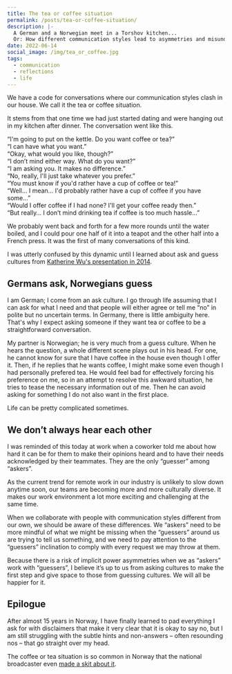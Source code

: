 ```yaml
---
title: The tea or coffee situation
permalink: /posts/tea-or-coffee-situation/
description: |-
  A German and a Norwegian meet in a Torshov kitchen...  
  Or: How different communication styles lead to asymmetries and misunderstandings.
date: 2022-06-14
social_image: /img/tea_or_coffee.jpg
tags:
  - communication
  - reflections
  - life
---
```


We have a code for conversations where our communication styles clash in our house. We call it the tea or coffee situation. 

It stems from that one time we had just started dating and were hanging out in my kitchen after dinner. The conversation went like this.

“I'm going to put on the kettle. Do you want coffee or tea?” <br/>
“I can have what you want.” <br/>
“Okay, what would you like, though?” <br/>
“I don’t mind either way. What do you want?” <br/>
“I am asking you. It makes no difference.” <br/>
“No, really, I'll just take whatever you prefer.” <br/>
“You must know if you'd rather have a cup of coffee or tea!” <br/>
“Well… I mean… I'd probably rather have a cup of coffee if you have some…” <br/>
“Would I offer coffee if I had none? I'll get your coffee ready then.” <br/>
“But really… I don’t mind drinking tea if coffee is too much hassle…” <br/>

We probably went back and forth for a few more rounds until the water boiled, and I could pour one half of it into a teapot and the other half into a French press. It was the first of many conversations of this kind.

I was utterly confused by this dynamic until I learned about ask and guess cultures from [Katherine Wu's presentation in 2014](https://youtu.be/Fi9uBYIbNFc).

## Germans ask, Norwegians guess

I am German; I come from an ask culture. I go through life assuming that I can ask for what I need and that people will either agree or tell me “no” in polite but no uncertain terms. In Germany, there is little ambiguity here. That's why I expect asking someone if they want tea or coffee to be a straightforward conversation.

My partner is Norwegian; he is very much from a guess culture. When he hears the question, a whole different scene plays out in his head. For one, he cannot know for sure that I have coffee in the house even though I offer it. Then, if he replies that he wants coffee, I might make some even though I had personally prefered tea. He would feel bad for effectively forcing his preference on me, so in an attempt to resolve this awkward situation, he tries to tease the necessary information out of me. Then he can avoid asking for something I do not also want in the first place.

Life can be pretty complicated sometimes.

## We don’t always hear each other

I was reminded of this today at work when a coworker told me about how hard it can be for them to make their opinions heard and to have their needs acknowledged by their teammates. They are the only “guesser” among “askers”.

As the current trend for remote work in our industry is unlikely to slow down anytime soon, our teams are becoming more and more culturally diverse. It makes our work environment a lot more exciting and challenging at the same time.

When we collaborate with people with communication styles different from our own, we should be aware of these differences. We “askers” need to be more mindful of what we might be missing when the “guessers” around us are trying to tell us something, and we need to pay attention to the “guessers” inclination to comply with every request we may throw at them.

Because there is a risk of implicit power asymmetries when we as “askers” work with “guessers”, I believe it’s up to us from asking cultures to make the first step and give space to those from guessing cultures. We will all be happier for it.


## Epilogue

After almost 15 years in Norway, I have finally learned to pad everything I ask for with disclaimers that make it very clear that it is okay to say no, but I am still struggling with the subtle hints and non-answers – often resounding nos – that go straight over my head.

The coffee or tea situation is so common in Norway that the national broadcaster even [made a skit about it](https://youtu.be/zfzhJfH4RDU).